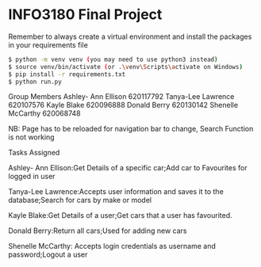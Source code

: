 # INFO3180 Final Project



Remember to always create a virtual environment and install the packages in your requirements file

```bash
$ python -m venv venv (you may need to use python3 instead)
$ source venv/bin/activate (or .\venv\Scripts\activate on Windows)
$ pip install -r requirements.txt 
$ python run.py
```
Group Members 
Ashley- Ann Ellison 620117792
Tanya-Lee Lawrence 620107576
Kayle Blake 620096888
Donald Berry 620130142
Shenelle McCarthy 620068748


NB: Page has to be reloaded for navigation bar to change, Search Function is not working


Tasks Assigned

Ashley- Ann Ellison:Get Details of a specific car;Add car to Favourites for logged in user

Tanya-Lee Lawrence:Accepts user information and saves it to the
database;Search for cars by make or model

Kayle Blake:Get Details of a user;Get cars that a user has favourited.

Donald Berry:Return all cars;Used for adding new cars

Shenelle McCarthy: Accepts login credentials as username
and password;Logout a user
